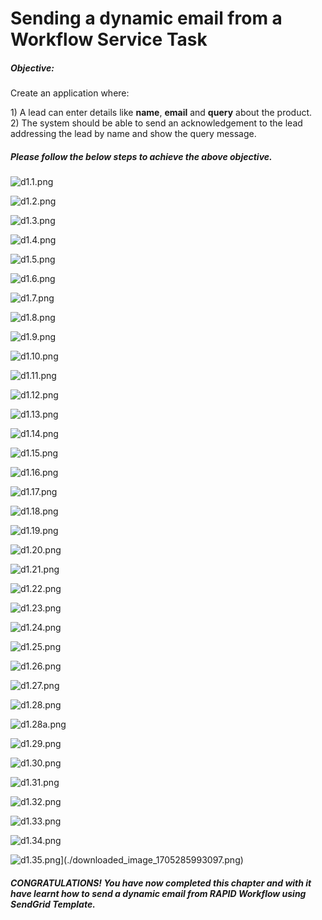 # Sending a dynamic email from a Workflow Service Task

##### **Objective:**

  
Create an application where:

  
1\) A lead can enter details like **name**, **email** and **query** about the product.  
2\) The system should be able to send an acknowledgement to the lead addressing the lead by name and show the query message.

##### Please follow the below steps to achieve the above objective.

![d1.1.png](./downloaded_image_1705285956226.png)

![d1.2.png](./downloaded_image_1705285957253.png)

![d1.3.png](./downloaded_image_1705285958296.png)

![d1.4.png](./downloaded_image_1705285959334.png)

![d1.5.png](./downloaded_image_1705285960359.png)

![d1.6.png](./downloaded_image_1705285961389.png)

![d1.7.png](./downloaded_image_1705285962423.png)

![d1.8.png](./downloaded_image_1705285963450.png)

![d1.9.png](./downloaded_image_1705285964475.png)

![d1.10.png](./downloaded_image_1705285965506.png)

![d1.11.png](./downloaded_image_1705285966537.png)

![d1.12.png](./downloaded_image_1705285967561.png)

![d1.13.png](./downloaded_image_1705285968586.png)

![d1.14.png](./downloaded_image_1705285969613.png)

![d1.15.png](./downloaded_image_1705285970627.png)

![d1.16.png](./downloaded_image_1705285971638.png)

![d1.17.png](./downloaded_image_1705285972663.png)

![d1.18.png](./downloaded_image_1705285973675.png)

![d1.19.png](./downloaded_image_1705285974690.png)

![d1.20.png](./downloaded_image_1705285975704.png)

![d1.21.png](./downloaded_image_1705285976726.png)

![d1.22.png](./downloaded_image_1705285977746.png)

![d1.23.png](./downloaded_image_1705285978765.png)

![d1.24.png](./downloaded_image_1705285979788.png)

![d1.25.png](./downloaded_image_1705285980814.png)

![d1.26.png](./downloaded_image_1705285981835.png)

![d1.27.png](./downloaded_image_1705285982853.png)

![d1.28.png](./downloaded_image_1705285983874.png)

![d1.28a.png](./downloaded_image_1705285984888.png)

![d1.29.png](./downloaded_image_1705285985906.png)

![d1.30.png](./downloaded_image_1705285986925.png)

![d1.31.png](./downloaded_image_1705285987948.png)

![d1.32.png](./downloaded_image_1705285988962.png)

![d1.33.png](./downloaded_image_1705285989987.png)

![d1.34.png](./downloaded_image_1705285991003.png)

![d1.35.png](./downloaded_image_1705285992011.png)](./downloaded_image_1705285993097.png)

##### CONGRATULATIONS! You have now completed this chapter and with it have learnt how to send a dynamic email from RAPID Workflow using SendGrid Template.